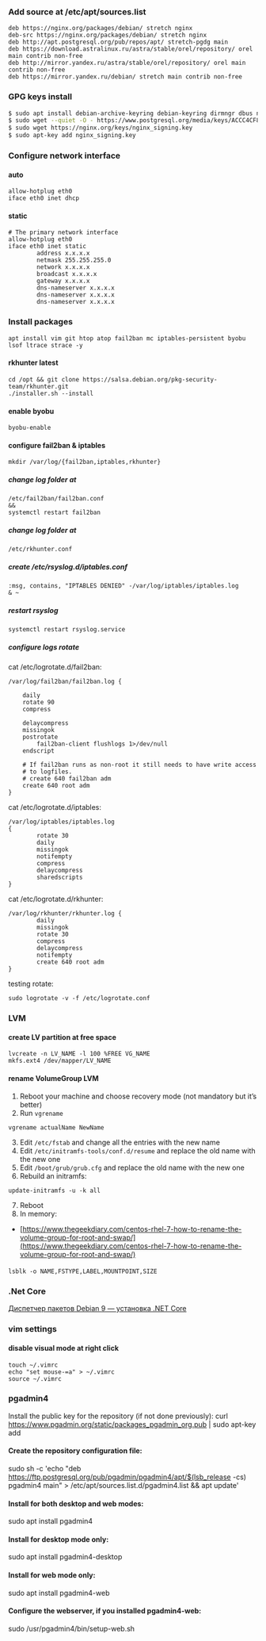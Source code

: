 ### Add source at /etc/apt/sources.list
```
deb https://nginx.org/packages/debian/ stretch nginx
deb-src https://nginx.org/packages/debian/ stretch nginx
deb http://apt.postgresql.org/pub/repos/apt/ stretch-pgdg main
deb https://download.astralinux.ru/astra/stable/orel/repository/ orel main contrib non-free
deb http://mirror.yandex.ru/astra/stable/orel/repository/ orel main contrib non-free
deb https://mirror.yandex.ru/debian/ stretch main contrib non-free
```
### GPG keys install
```sh
$ sudo apt install debian-archive-keyring debian-keyring dirmngr dbus ntp open-vm-tools -y
$ sudo wget --quiet -O - https://www.postgresql.org/media/keys/ACCC4CF8.asc | sudo apt-key add -
$ sudo wget https://nginx.org/keys/nginx_signing.key
$ sudo apt-key add nginx_signing.key
```
### Configure network interface
#### auto
```
allow-hotplug eth0
iface eth0 inet dhcp
```
#### static
```
# The primary network interface
allow-hotplug eth0
iface eth0 inet static
        address x.x.x.x
        netmask 255.255.255.0
        network x.x.x.x
        broadcast x.x.x.x
        gateway x.x.x.x
        dns-nameserver x.x.x.x
        dns-nameserver x.x.x.x
        dns-nameserver x.x.x.x
```
### Install packages
`apt install vim git htop atop fail2ban mc iptables-persistent byobu lsof ltrace strace -y`
#### rkhunter latest
```
cd /opt && git clone https://salsa.debian.org/pkg-security-team/rkhunter.git
./installer.sh --install
```
#### enable byobu
`byobu-enable`
#### configure fail2ban & iptables
`mkdir /var/log/{fail2ban,iptables,rkhunter}`
##### change log folder at
```
/etc/fail2ban/fail2ban.conf 
&&
systemctl restart fail2ban
```
##### change log folder at
```
/etc/rkhunter.conf
```
##### create /etc/rsyslog.d/iptables.conf
```
:msg, contains, "IPTABLES DENIED" -/var/log/iptables/iptables.log
& ~
```
##### restart rsyslog
```systemctl restart rsyslog.service```
##### configure logs rotate
cat /etc/logrotate.d/fail2ban:
```
/var/log/fail2ban/fail2ban.log {

    daily
    rotate 90
    compress

    delaycompress
    missingok
    postrotate
        fail2ban-client flushlogs 1>/dev/null
    endscript

    # If fail2ban runs as non-root it still needs to have write access
    # to logfiles.
    # create 640 fail2ban adm
    create 640 root adm
}
```
cat /etc/logrotate.d/iptables:
```
/var/log/iptables/iptables.log
{
        rotate 30
        daily
        missingok
        notifempty
        compress
        delaycompress
        sharedscripts
}
```
cat /etc/logrotate.d/rkhunter:
```
/var/log/rkhunter/rkhunter.log {
        daily
        missingok
        rotate 30
        compress
        delaycompress
        notifempty
        create 640 root adm
}
```
testing rotate: 
```
sudo logrotate -v -f /etc/logrotate.conf
```
### LVM
#### create LV partition at free space
```
lvcreate -n LV_NAME -l 100 %FREE VG_NAME
mkfs.ext4 /dev/mapper/LV_NAME
```
#### rename VolumeGroup LVM
1. Reboot your machine and choose recovery mode (not mandatory but it’s better)
2. Run `vgrename`
```
vgrename actualName NewName
```
3. Edit `/etc/fstab` and change all the entries with the new name
4. Edit `/etc/initramfs-tools/conf.d/resume` and replace the old name with the new one
5. Edit `/boot/grub/grub.cfg` and replace the old name with the new one
6. Rebuild an initramfs:
```
update-initramfs -u -k all
```
7. Reboot
8. In memory:
 * [https://www.thegeekdiary.com/centos-rhel-7-how-to-rename-the-volume-group-for-root-and-swap/](https://www.thegeekdiary.com/centos-rhel-7-how-to-rename-the-volume-group-for-root-and-swap/)
#### 
```
lsblk -o NAME,FSTYPE,LABEL,MOUNTPOINT,SIZE
```
### .Net Core
[Диспетчер пакетов Debian 9 — установка .NET Core](https://docs.microsoft.com/ru-ru/dotnet/core/install/linux-package-manager-debian9)
### vim settings
#### disable visual mode at right click
```
touch ~/.vimrc
echo "set mouse-=a" > ~/.vimrc
source ~/.vimrc
```

### pgadmin4
 Install the public key for the repository (if not done previously):
curl https://www.pgadmin.org/static/packages_pgadmin_org.pub | sudo apt-key add

#### Create the repository configuration file:
sudo sh -c 'echo "deb https://ftp.postgresql.org/pub/pgadmin/pgadmin4/apt/$(lsb_release -cs) pgadmin4 main" > /etc/apt/sources.list.d/pgadmin4.list && apt update'

#### Install for both desktop and web modes:
sudo apt install pgadmin4

#### Install for desktop mode only:
sudo apt install pgadmin4-desktop

#### Install for web mode only: 
sudo apt install pgadmin4-web 

#### Configure the webserver, if you installed pgadmin4-web:
sudo /usr/pgadmin4/bin/setup-web.sh
